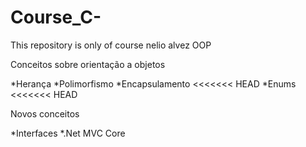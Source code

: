 # Course_C-
This repository is only of course nelio alvez OOP


Conceitos sobre orientação a objetos

*Herança 
*Polimorfismo 
*Encapsulamento 
<<<<<<< HEAD
*Enums
<<<<<<< HEAD


Novos conceitos

*Interfaces
*.Net MVC Core

